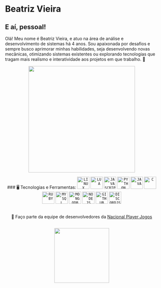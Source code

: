 <div dsplay="inline-block">

 
 <h1 align="left">Beatriz Vieira</h1>

</div>


## E aí, pessoal!

Olá! Meu nome é Beatriz Vieira, e atuo na área de análise e desenvolvimento de sistemas há 4 anos. Sou apaixonada por desafios e sempre busco aprimorar minhas habilidades, seja desenvolvendo novas mecânicas, otimizando sistemas existentes ou explorando tecnologias que tragam mais realismo e interatividade aos projetos em que trabalho. 🚀

<p align="center">
  <img src="https://super.abril.com.br/wp-content/uploads/2016/09/super_imggato_digitando_0.gif" width="350">
</p>

<center>
### 🖥️ Tecnologias e Ferramentas: 
<code><img width="40px" src="https://cdn.jsdelivr.net/gh/devicons/devicon/icons/linux/linux-original.svg" title = "LINUX"/></code>
<code><img width="40px" src="https://cdn.jsdelivr.net/gh/devicons/devicon/icons/lua/lua-original.svg" title = "LUA"/></code>
<code><img width="40px" src="https://cdn.jsdelivr.net/gh/devicons/devicon/icons/javascript/javascript-original.svg" title = "JAVASCRIPT"/></code>
<code><img width="40px" src="https://cdn.jsdelivr.net/gh/devicons/devicon/icons/python/python-original.svg" title = "PYTHON"/></code>
<code><img width="40px" src="https://cdn.jsdelivr.net/gh/devicons/devicon/icons/java/java-original.svg" title = "JAVA"/></code>
<code><img width="40px" src="https://cdn.jsdelivr.net/gh/devicons/devicon/icons/c/c-original.svg" title = "C"/></code>
<code><img width="40px" src="https://cdn.jsdelivr.net/gh/devicons/devicon/icons/ruby/ruby-original.svg" title = "RUBY"/></code>
<code><img width="40px" src="https://cdn.jsdelivr.net/gh/devicons/devicon/icons/mysql/mysql-original.svg" title = "MYSQL"/></code>
<code><img width="40px" src="https://cdn.jsdelivr.net/gh/devicons/devicon/icons/mongodb/mongodb-original.svg" title = "MONGODB"/></code>
<code><img width="40px" src="https://cdn.jsdelivr.net/gh/devicons/devicon/icons/nodejs/nodejs-original.svg" title = "NODEJS"/></code>
<code><img width="40px" src="https://cdn.jsdelivr.net/gh/devicons/devicon/icons/github/github-original.svg" title = "GITHUB"/></code>
<code><img width="40px" src="https://cdn.jsdelivr.net/gh/devicons/devicon/icons/discordjs/discordjs-original.svg" title = "DISCORDJS"/></code>
</center>

</br>
<div display="inline-block">
 <p align="center">🔨 Faço parte da equipe de desenvolvedores da <a href="https://nacionalplayer.com.br">Nacional Player Jogos</a></p>
</div>


##
<p align="center">
<a href="https://github.com/beatrizdyer">
  <img height="180em" src="https://github-readme-stats-eight-theta.vercel.app/api?username=beatrizdyer&show_icons=true&theme=algolia&include_all_commits=true&count_private=true"/>
</a>
</p>
